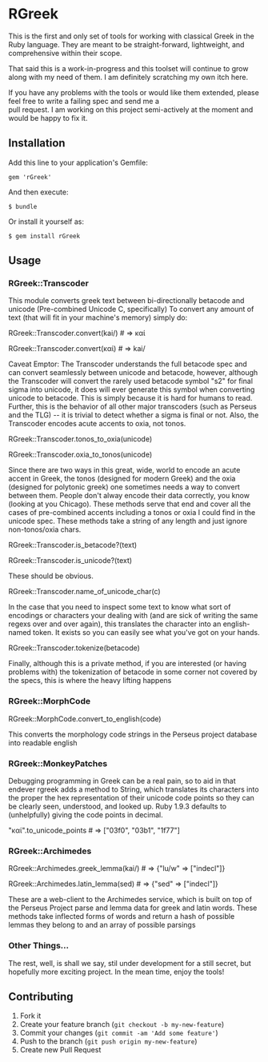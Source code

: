 # RGreek

This is the first and only set of tools for working with classical Greek in the Ruby language. They are meant to be 
straight-forward, lightweight, and comprehensive within their scope.

That said this is a work-in-progress and this toolset will continue to grow along with my need of them. I am definitely 
scratching my own itch here.

If you have any problems with the tools or would like them extended, please feel free to write a failing spec and send me a  
pull request. I am working on this project semi-actively at the moment and would be happy to fix it. 

## Installation

Add this line to your application's Gemfile:

    gem 'rGreek'

And then execute:

    $ bundle

Or install it yourself as:

    $ gem install rGreek

## Usage

### RGreek::Transcoder
This module converts greek text between bi-directionally betacode and unicode (Pre-combined Unicode C, specifically)
To convert any amount of text (that will fit in your machine's memory) simply do:

RGreek::Transcoder.convert(kai/) # =>  καί

RGreek::Transcoder.convert(καί)  # =>  kai/

Caveat Emptor:
The Transcoder understands the full betacode spec and can convert seamlessly between unicode and betacode, however,
although the Transcoder will convert the rarely used betacode symbol "s2" for final sigma into unicode, it does will
ever generate this symbol when converting unicode to betacode. This is simply because it is hard for humans to read. 
Further, this is the behavior of all other major transcoders (such as Perseus and the TLG) -- it is trivial to detect
whether a sigma is final or not. Also, the Transcoder encodes acute accents to oxia, not tonos. 

RGreek::Transcoder.tonos_to_oxia(unicode)

RGreek::Transcoder.oxia_to_tonos(unicode)

Since there are two ways in this great, wide, world to encode an acute accent in Greek, the tonos (designed for modern Greek) and the oxia (designed for polytonic greek) one sometimes needs a way to convert between them. People don't alway encode their data correctly, you know (looking at you Chicago). These methods serve that end and cover all the cases of pre-combined accents including a tonos or oxia I could find in the unicode spec. These methods take a string of any length and just ignore non-tonos/oxia chars.

RGreek::Transcoder.is_betacode?(text)

RGreek::Transcoder.is_unicode?(text)

These should be obvious.

RGreek::Transcoder.name_of_unicode_char(c)

In the case that you need to inspect some text to know what sort of encodings or characters your dealing with (and are sick of writing the same regexs over and over again), this translates the character into an english-named token. It exists so you can easily see what you've got on your hands.

RGreek::Transcoder.tokenize(betacode)

Finally, although this is a private method, if you are interested (or having problems with) the tokenization of betacode in some corner not covered by the specs, this is where the heavy lifting happens

### RGreek::MorphCode
RGreek::MorphCode.convert_to_english(code)

This converts the morphology code strings in the Perseus project database into readable english

### RGreek::MonkeyPatches
Debugging programming in Greek can be a real pain, so to aid in that endever rgreek adds a method to String, which translates its characters into the proper the hex representation of their unicode code points so they can be clearly seen, understood, and looked up. Ruby 1.9.3 defaults to (unhelpfully) giving the code points in decimal.

"καί".to_unicode_points # => ["03f0", "03b1", "1f77"]

### RGreek::Archimedes

RGreek::Archimedes.greek_lemma(kai/) # => {"lu/w" => ["indecl"]}

RGreek::Archimedes.latin_lemma(sed)  # => {"sed" => ["indecl"]}

These are a web-client to the Archimedes service, which is built on top of the Perseus Project parse and lemma data for greek and latin words. These methods take inflected forms of words and return a hash of possible lemmas they belong to and an array of possible parsings

### Other Things...
The rest, well, is shall we say, stil under development for a still secret, but hopefully more exciting project. In the mean time, enjoy the tools!

## Contributing

1. Fork it
2. Create your feature branch (`git checkout -b my-new-feature`)
3. Commit your changes (`git commit -am 'Add some feature'`)
4. Push to the branch (`git push origin my-new-feature`)
5. Create new Pull Request
